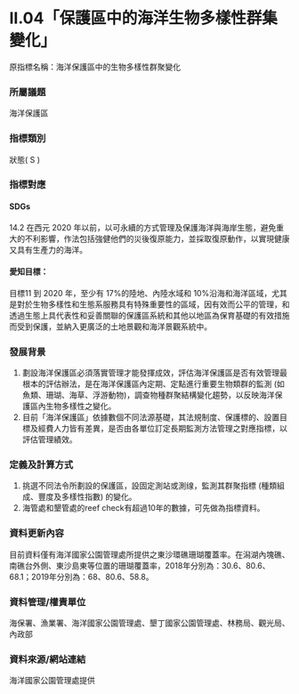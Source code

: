 # II.04「保護區中的海洋生物多樣性群集變化」
原指標名稱：海洋保護區中的生物多樣性群聚變化

<script type="text/javascript" src="http://cdn.mathjax.org/mathjax/latest/MathJax.js?config=TeX-AMS-MML_HTMLorMML"></script>

### 所屬議題
海洋保護區
### 指標類別
狀態( S )
### 指標對應
#### SDGs
14.2
在西元 2020 年以前，以可永續的方式管理及保護海洋與海岸生態，避免重大的不利影響，作法包括強健他們的災後復原能力，並採取復原動作，以實現健康又具有生產力的海洋。
#### 愛知目標：
目標11
到 2020 年，至少有 17%的陸地、內陸水域和 10%沿海和海洋區域，尤其是對於生物多樣性和生態系服務具有特殊重要性的區域，因有效而公平的管理，和透過生態上具代表性和妥善關聯的保護區系統和其他以地區為保育基礎的有效措施而受到保護，並納入更廣泛的土地景觀和海洋景觀系統中。
### 發展背景
1. 劃設海洋保護區必須落實管理才能發揮成效，評估海洋保護區是否有效管理最根本的評估辦法，是在海洋保護區內定期、定點進行重要生物類群的監測 (如魚類、珊瑚、海草、浮游動物)，調查物種群聚結構變化趨勢，以反映海洋保護區內生物多樣性之變化。
2. 目前「海洋保護區」依據數個不同法源基礎，其法規制度、保護標的、設置目標及經費人力皆有差異，是否由各單位訂定長期監測方法管理之對應指標，以評估管理績效。
### 定義及計算方式
1. 挑選不同法令所劃設的保護區，設固定測站或測缐，監測其群聚指標 (種類組成、豐度及多樣性指數) 的變化。
2. 海管處和墾管處的reef check有超過10年的數據，可先做為指標資料。
### 資料更新內容
目前資料僅有海洋國家公園管理處所提供之東沙環礁珊瑚覆蓋率。在潟湖內塊礁、南礁台外側、東沙島東等位置的珊瑚覆蓋率，2018年分別為：30.6、80.6、68.1；2019年分別為：68、80.6、58.8。
### 資料管理/權責單位
海保署、漁業署、海洋國家公園管理處、墾丁國家公園管理處、林務局、觀光局、內政部
### 資料來源/網站連結
海洋國家公園管理處提供